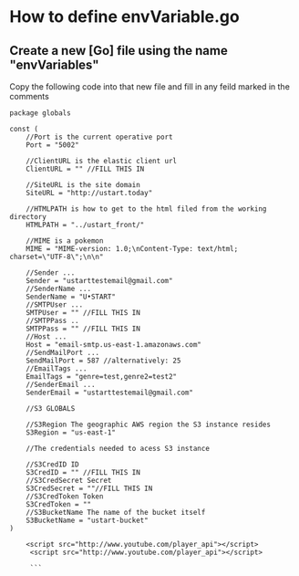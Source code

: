 # How to define envVariable.go

## Create a new [Go] file using the name "envVariables"

Copy the following code into that new file and fill in any feild marked in the comments

```
package globals

const (
	//Port is the current operative port
	Port = "5002"

	//ClientURL is the elastic client url
	ClientURL = "" //FILL THIS IN

	//SiteURL is the site domain
	SiteURL = "http://ustart.today"

	//HTMLPATH is how to get to the html filed from the working directory
	HTMLPATH = "../ustart_front/"

	//MIME is a pokemon
	MIME = "MIME-version: 1.0;\nContent-Type: text/html; charset=\"UTF-8\";\n\n"

	//Sender ...
	Sender = "ustarttestemail@gmail.com"
	//SenderName ...
	SenderName = "U•START"
	//SMTPUser ...
	SMTPUser = "" //FILL THIS IN
	//SMTPPass ..
	SMTPPass = "" //FILL THIS IN
	//Host ...
	Host = "email-smtp.us-east-1.amazonaws.com"
	//SendMailPort ...
	SendMailPort = 587 //alternatively: 25
	//EmailTags ...
	EmailTags = "genre=test,genre2=test2"
	//SenderEmail ...
	SenderEmail = "ustarttestemail@gmail.com"

	//S3 GLOBALS

	//S3Region The geographic AWS region the S3 instance resides
	S3Region = "us-east-1"

	//The credentials needed to acess S3 instance

	//S3CredID ID
	S3CredID = "" //FILL THIS IN
	//S3CredSecret Secret
	S3CredSecret = ""//FILL THIS IN
	//S3CredToken Token
	S3CredToken = ""
	//S3BucketName The name of the bucket itself
	S3BucketName = "ustart-bucket"
)
```

``` sudo iptables -t nat -I PREROUTING -p tcp --dport 80 -j REDIRECT --to-ports 5002
	<script src="http://www.youtube.com/player_api"></script>
	 <script src="http://www.youtube.com/player_api"></script> 

	 ```